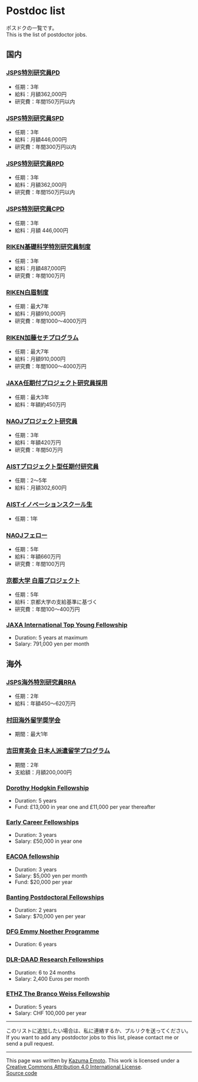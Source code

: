 # Postdoc list

ポスドクの一覧です。  
This is the list of postdoctor jobs.

## 国内

### [JSPS特別研究員PD](https://www.jsps.go.jp/j-pd/index.html)

- 任期：3年
- 給料：月額362,000円
- 研究費：年間150万円以内

### [JSPS特別研究員SPD](https://www.jsps.go.jp/j-pd/index.html)

- 任期：3年
- 給料：月額446,000円
- 研究費：年間300万円以内

### [JSPS特別研究員RPD](https://www.jsps.go.jp/j-pd/rpd_gaiyo.html)

- 任期：3年
- 給料：月額362,000円
- 研究費：年間150万円以内

### [JSPS特別研究員CPD](https://www.jsps.go.jp/j-pd/cpd_gaiyo.html)

- 任期：3年
- 給料：月額 446,000円

### [RIKEN基礎科学特別研究員制度](https://www.riken.jp/careers/programs/spdr/)

- 任期：3年
- 給料：月額487,000円
- 研究費：年間100万円

### [RIKEN白眉制度](https://www.riken.jp/careers/programs/riken-hakubi/)

- 任期：最大7年
- 給料：月額910,000円
- 研究費：年間1000〜4000万円

### [RIKEN加藤セチプログラム](https://www.riken.jp/careers/programs/kato_sechi/)

- 任期：最大7年
- 給料：月額910,000円
- 研究費：年間1000〜4000万円

### [JAXA任期付プロジェクト研究員採用](https://www.jaxa.jp/about/employ/project_staff_j.html)

- 任期：最大3年
- 給料：年額約450万円

### [NAOJプロジェクト研究員](https://www.nao.ac.jp/about-naoj/employment/jobs-project-1.html)

- 任期：3年
- 給料：年額420万円
- 研究費：年間50万円

### [AISTプロジェクト型任期付研究員](https://www.aist.go.jp/aist_j/humanres/02kenkyu/project-a.html)

- 任期：2〜5年
- 給料：月額302,600円

### [AISTイノベーションスクール生](https://unit.aist.go.jp/innhr/inn-s/index.html)

- 任期：1年

### [NAOJフェロー](https://www.nao.ac.jp/about-naoj/employment/jobs-fellow.html)

- 任期：5年
- 給料：年額660万円
- 研究費：年間100万円

### [京都大学 白眉プロジェクト](https://www.hakubi.kyoto-u.ac.jp)

- 任期：5年
- 給料：京都大学の支給基準に基づく
- 研究費：年間100〜400万円

### [JAXA International Top Young Fellowship](http://www.isas.jaxa.jp/en/researchers/ityf/index.html)

- Duration: 5 years at maximum
- Salary: 791,000 yen per month

## 海外

### [JSPS海外特別研究員RRA](https://www.jsps.go.jp/j-ab/rra_gaiyo.html)

- 任期：2年
- 給料：年額450〜620万円

### [村田海外留学奨学会](https://www.muratec.jp/murata-scholarship/scholarship/)

- 期間：最大1年

### [吉田育英会 日本人派遣留学プログラム](http://www.ysf.or.jp)

- 期間：2年
- 支給額：月額200,000円

### [Dorothy Hodgkin Fellowship](https://royalsociety.org/grants-schemes-awards/grants/dorothy-hodgkin-fellowship/)

- Duration: 5 years
- Fund: £13,000 in year one and £11,000 per year thereafter

### [Early Career Fellowships](https://www.leverhulme.ac.uk/early-career-fellowships)

- Duration: 3 years
- Salary: £50,000 in year one

### [EACOA fellowship](https://www.eacoa.net/fellowship.php)

- Duration: 3 years
- Salary: $5,000 yen per month
- Fund: $20,000 per year

### [Banting Postdoctoral Fellowships](https://banting.fellowships-bourses.gc.ca/en/home-accueil.html)

- Duration: 2 years
- Salary: $70,000 yen per year

### [DFG Emmy Noether Programme](https://www.dfg.de/en/research_funding/programmes/individual/emmy_noether/index.html)

- Duration: 6 years


### [DLR-DAAD Research Fellowships](https://www.daad.de/en/study-and-research-in-germany/scholarships/dlr-daad-research-fellowships/)

- Duration: 6 to 24 months
- Salary: 2,400 Euros per month

### [ETHZ The Branco Weiss Fellowship](https://brancoweissfellowship.org)

- Duration: 5 years
- Salary: CHF 100,000 per year

---

このリストに追加したい場合は、私に連絡するか、プルリクを送ってください。  
If you want to add any postdoctor jobs to this list, please contact me or send a pull request.

---

This page was written by [Kazuma Emoto](https://github.com/kazumaemoto).
This work is licensed under a [Creative Commons Attribution 4.0 International License](https://creativecommons.org/licenses/by/4.0/).  
[Source code](https://github.com/kazumaemoto/postdoc-list)
